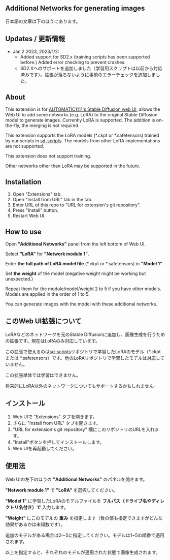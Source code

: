 ## Additional Networks for generating images

日本語の文章は下のほうにあります。

## Updates / 更新情報

- Jan 2 2023, 2023/1/2: 
  - Added support for SD2.x (training scripts has been supported before.) Added error checking to prevent crashes.
  - SD2.Xへのサポートを追加しました（学習用スクリプトは以前から対応済みです）。拡張が落ちないように事前のエラーチェックを追加しました。

## About

This extension is for [AUTOMATIC1111's Stable Diffusion web UI](https://github.com/AUTOMATIC1111/stable-diffusion-webui), allows the Web UI to add some networks (e.g. LoRA) to the original Stable Diffusion model to generate images. Currently LoRA is supported. The addition is on-the-fly, the merging is not required.

This extension supports the LoRA models (*.ckpt or *.safetensors) trained by our scripts in [sd-scripts](https://github.com/kohya-ss/sd-scripts). The models from other LoRA implementations are not supported.

This extension does not support training.

Other networks other than LoRA may be supported in the future.

## Installation

1. Open "Extensions" tab.
1. Open "Install from URL" tab in the tab.
1. Enter URL of this repo to "URL for extension's git repository".
1. Press "Install" button.
1. Restart Web UI.

## How to use

Open __"Additional Networks"__ panel from the left bottom of Web UI.

Select __"LoRA"__ for __"Network module 1"__.

Enter __the full path of LoRA model file__ (*.ckpt or *.safetensors) in __"Model 1"__.

Set __the weight__ of the model (negative weight might be working but unexpected.)

Repeat them for the module/model/weight 2 to 5 if you have other models. Models are applied in the order of 1 to 5.

You can generate images with the model with these additional networks.

## このWeb UI拡張について

LoRAなどのネットワークを元のStable Diffusionに追加し、画像生成を行うための拡張です。現在はLoRAのみ対応しています。

この拡張で使えるのは[sd-scripts](https://github.com/kohya-ss/sd-scripts)リポジトリで学習したLoRAのモデル（\*.ckpt または \*.safetensors）です。他のLoRAリポジトリで学習したモデルは対応していません。

この拡張単体では学習はできません。

将来的にLoRA以外のネットワークについてもサポートするかもしれません。

## インストール

1. Web UIで "Extensions" タブを開きます。
1. さらに "Install from URL" タブを開きます。
1. "URL for extension's git repository" 欄にこのリポジトリのURLを入れます。
1. "Install"ボタンを押してインストールします。
1. Web UIを再起動してください。

## 使用法

Web UIの左下のほうの __"Additional Networks"__ のパネルを開きます。

__"Network module 1"__ で __"LoRA"__ を選択してください。

__"Model 1"__ に学習したLoRAのモデルファイルを __フルパス（ドライブ名やディレクトリ名付き）で__ 入力します。

__"Weight"__ にこのモデルの __重み__ を指定します（負の値も指定できますがどんな効果があるかは未知数です）。

追加のモデルがある場合は2～5に指定してください。モデルは1~5の順番で適用されます。

以上を指定すると、それぞれのモデルが適用された状態で画像生成されます。

